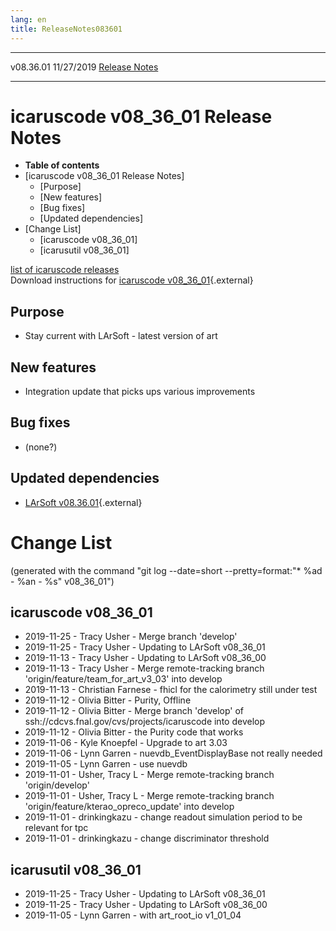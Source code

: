 ```yaml
---
lang: en
title: ReleaseNotes083601
---
```


  ----------- ------------ -- -- ------------------------------------------------------
  v08.36.01   11/27/2019         [Release Notes](ReleaseNotes083601.html)
  ----------- ------------ -- -- ------------------------------------------------------



icaruscode v08\_36\_01 Release Notes
==========================================================================================

-   **Table of contents**
-   [icaruscode v08\_36\_01 Release
    Notes]
    -   [Purpose]
    -   [New features]
    -   [Bug fixes]
    -   [Updated dependencies]
-   [Change List]
    -   [icaruscode v08\_36\_01]
    -   [icarusutil v08\_36\_01]

[list of icaruscode
releases](List_of_ICARUS_code_releases.html)\
Download instructions for [icaruscode
v08\_36\_01](http://scisoft.fnal.gov/scisoft/bundles/sbnd/v08_36_01/icaruscode-v08_36_01.html){.external}



Purpose
----------------------------------

-   Stay current with LArSoft - latest version of art



New features
--------------------------------------------

-   Integration update that picks ups various improvements



Bug fixes
--------------------------------------

-   (none?)



Updated dependencies
------------------------------------------------------------

-   [LArSoft
    v08.36.01](https://cdcvs.fnal.gov/redmine/projects/larsoft/wiki/ReleaseNotes083601){.external}



Change List
==========================================

(generated with the command \"git log \--date=short
\--pretty=format:\"\* %ad - %an - %s\" v08\_36\_01\")



icaruscode v08\_36\_01
--------------------------------------------------------------

-   2019-11-25 - Tracy Usher - Merge branch \'develop\'
-   2019-11-25 - Tracy Usher - Updating to LArSoft v08\_36\_01
-   2019-11-13 - Tracy Usher - Updating to LArSoft v08\_36\_00
-   2019-11-13 - Tracy Usher - Merge remote-tracking branch
    \'origin/feature/team\_for\_art\_v3\_03\' into develop
-   2019-11-13 - Christian Farnese - fhicl for the calorimetry still
    under test
-   2019-11-12 - Olivia Bitter - Purity, Offline
-   2019-11-12 - Olivia Bitter - Merge branch \'develop\' of
    ssh://cdcvs.fnal.gov/cvs/projects/icaruscode into develop
-   2019-11-12 - Olivia Bitter - the Purity code that works
-   2019-11-06 - Kyle Knoepfel - Upgrade to art 3.03
-   2019-11-06 - Lynn Garren - nuevdb\_EventDisplayBase not really
    needed
-   2019-11-05 - Lynn Garren - use nuevdb
-   2019-11-01 - Usher, Tracy L - Merge remote-tracking branch
    \'origin/develop\'
-   2019-11-01 - Usher, Tracy L - Merge remote-tracking branch
    \'origin/feature/kterao\_opreco\_update\' into develop
-   2019-11-01 - drinkingkazu - change readout simulation period to be
    relevant for tpc
-   2019-11-01 - drinkingkazu - change discriminator threshold



icarusutil v08\_36\_01
--------------------------------------------------------------

-   2019-11-25 - Tracy Usher - Updating to LArSoft v08\_36\_01
-   2019-11-25 - Tracy Usher - Updating to LArSoft v08\_36\_00
-   2019-11-05 - Lynn Garren - with art\_root\_io v1\_01\_04
